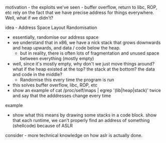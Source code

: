 motivation - the exploits we've seen - buffer overflow, return to libc, ROP, etc rely on the fact that we have precise address for things everywhere. Well, what if we didn't?

idea - Address Space Layout Randomisation
- essentially, randomise our address space
- we understand that in x86, we have a nick stack that grows downwards and heap upwards, and data / code below the heap.
	- but in reality, there is often lots of fragmentation and unused space between everything (mostly empty)
- well, since it's mostly empty, why don't we just move things around? what if the heap existed at the top? the stack at the bottom? the data and code in the middle?
	- Randomise this every time the program is run
- this solves buffer overflow, libc, ROP, etc
- show an example of cat /proc/self/maps | egrep '(lib|heap|stack)' twice and say that the adddresses change every time

example
- show what this means by drawing some stacks in a code block. show that each runtime, we can't properly find an address of something (shellcode) because of ASLR

consider - more technical knowledge on how aslr is actually done.